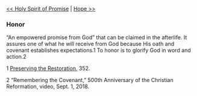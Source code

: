 [<< Holy Spirit of Promise](Holy%20Spirit%20of%20Promise)  |  [Hope >>](Hope)

### Honor
“An empowered promise from God” that can be claimed in the afterlife. It assures one of what he will receive from God because His oath and covenant establishes expectations.1 To honor is to glorify God in word and action.2



1
[Preserving the Restoration](#), 352.


2 “Remembering the Covenant,” 500th Anniversary of the Christian Reformation, video, Sept. 1, 2018.